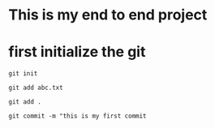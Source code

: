# This is my end to end project

# first initialize the git 
```
git init

```
```
git add abc.txt

git add .
```
```
git commit -m "this is my first commit
```
